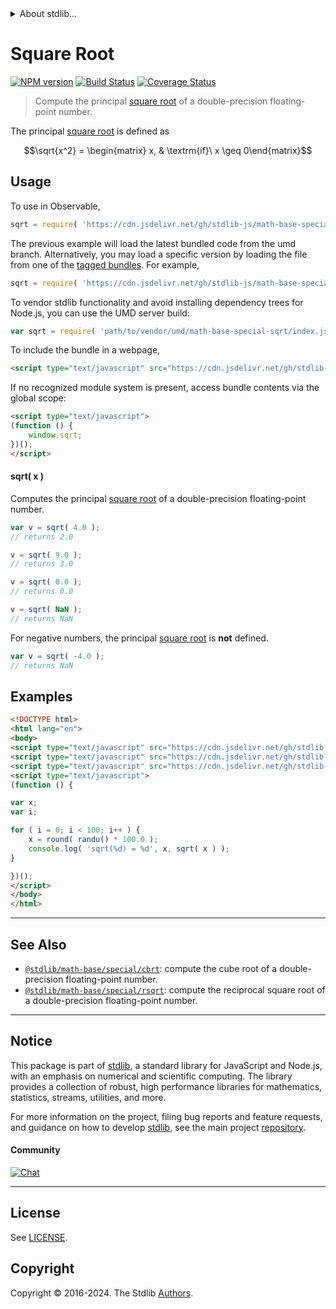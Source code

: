 <!--

@license Apache-2.0

Copyright (c) 2018 The Stdlib Authors.

Licensed under the Apache License, Version 2.0 (the "License");
you may not use this file except in compliance with the License.
You may obtain a copy of the License at

   http://www.apache.org/licenses/LICENSE-2.0

Unless required by applicable law or agreed to in writing, software
distributed under the License is distributed on an "AS IS" BASIS,
WITHOUT WARRANTIES OR CONDITIONS OF ANY KIND, either express or implied.
See the License for the specific language governing permissions and
limitations under the License.

-->


<details>
  <summary>
    About stdlib...
  </summary>
  <p>We believe in a future in which the web is a preferred environment for numerical computation. To help realize this future, we've built stdlib. stdlib is a standard library, with an emphasis on numerical and scientific computation, written in JavaScript (and C) for execution in browsers and in Node.js.</p>
  <p>The library is fully decomposable, being architected in such a way that you can swap out and mix and match APIs and functionality to cater to your exact preferences and use cases.</p>
  <p>When you use stdlib, you can be absolutely certain that you are using the most thorough, rigorous, well-written, studied, documented, tested, measured, and high-quality code out there.</p>
  <p>To join us in bringing numerical computing to the web, get started by checking us out on <a href="https://github.com/stdlib-js/stdlib">GitHub</a>, and please consider <a href="https://opencollective.com/stdlib">financially supporting stdlib</a>. We greatly appreciate your continued support!</p>
</details>

# Square Root

[![NPM version][npm-image]][npm-url] [![Build Status][test-image]][test-url] [![Coverage Status][coverage-image]][coverage-url] <!-- [![dependencies][dependencies-image]][dependencies-url] -->

> Compute the principal [square root][square-root] of a double-precision floating-point number.

<section class="intro">

The principal [square root][square-root] is defined as

<!-- <equation class="equation" label="eq:principal_square_root" align="center" raw="\sqrt{x^2} = \begin{matrix} x, & \textrm{if}\ x \geq 0\end{matrix}" alt="Principal square root"> -->

```math
\sqrt{x^2} = \begin{matrix} x, & \textrm{if}\ x \geq 0\end{matrix}
```

<!-- <div class="equation" align="center" data-raw-text="\sqrt{x^2} = \begin{matrix} x, &amp; \textrm{if}\ x \geq 0\end{matrix}" data-equation="eq:principal_square_root">
    <img src="https://cdn.jsdelivr.net/gh/stdlib-js/stdlib@bb29798906e119fcb2af99e94b60407a270c9b32/lib/node_modules/@stdlib/math/base/special/sqrt/docs/img/equation_principal_square_root.svg" alt="Principal square root">
    <br>
</div> -->

<!-- </equation> -->

</section>

<!-- /.intro -->



<section class="usage">

## Usage

To use in Observable,

```javascript
sqrt = require( 'https://cdn.jsdelivr.net/gh/stdlib-js/math-base-special-sqrt@umd/browser.js' )
```
The previous example will load the latest bundled code from the umd branch. Alternatively, you may load a specific version by loading the file from one of the [tagged bundles](https://github.com/stdlib-js/math-base-special-sqrt/tags). For example,

```javascript
sqrt = require( 'https://cdn.jsdelivr.net/gh/stdlib-js/math-base-special-sqrt@v0.2.0-umd/browser.js' )
```

To vendor stdlib functionality and avoid installing dependency trees for Node.js, you can use the UMD server build:

```javascript
var sqrt = require( 'path/to/vendor/umd/math-base-special-sqrt/index.js' )
```

To include the bundle in a webpage,

```html
<script type="text/javascript" src="https://cdn.jsdelivr.net/gh/stdlib-js/math-base-special-sqrt@umd/browser.js"></script>
```

If no recognized module system is present, access bundle contents via the global scope:

```html
<script type="text/javascript">
(function () {
    window.sqrt;
})();
</script>
```

#### sqrt( x )

Computes the principal [square root][square-root] of a double-precision floating-point number.

```javascript
var v = sqrt( 4.0 );
// returns 2.0

v = sqrt( 9.0 );
// returns 3.0

v = sqrt( 0.0 );
// returns 0.0

v = sqrt( NaN );
// returns NaN
```

For negative numbers, the principal [square root][square-root] is **not** defined.

```javascript
var v = sqrt( -4.0 );
// returns NaN
```

</section>

<!-- /.usage -->

<section class="examples">

## Examples

<!-- eslint no-undef: "error" -->

```html
<!DOCTYPE html>
<html lang="en">
<body>
<script type="text/javascript" src="https://cdn.jsdelivr.net/gh/stdlib-js/random-base-randu@umd/browser.js"></script>
<script type="text/javascript" src="https://cdn.jsdelivr.net/gh/stdlib-js/math-base-special-round@umd/browser.js"></script>
<script type="text/javascript" src="https://cdn.jsdelivr.net/gh/stdlib-js/math-base-special-sqrt@umd/browser.js"></script>
<script type="text/javascript">
(function () {

var x;
var i;

for ( i = 0; i < 100; i++ ) {
    x = round( randu() * 100.0 );
    console.log( 'sqrt(%d) = %d', x, sqrt( x ) );
}

})();
</script>
</body>
</html>
```

</section>

<!-- /.examples -->

<!-- C interface documentation. -->



<!-- Section for related `stdlib` packages. Do not manually edit this section, as it is automatically populated. -->

<section class="related">

* * *

## See Also

-   <span class="package-name">[`@stdlib/math-base/special/cbrt`][@stdlib/math/base/special/cbrt]</span><span class="delimiter">: </span><span class="description">compute the cube root of a double-precision floating-point number.</span>
-   <span class="package-name">[`@stdlib/math-base/special/rsqrt`][@stdlib/math/base/special/rsqrt]</span><span class="delimiter">: </span><span class="description">compute the reciprocal square root of a double-precision floating-point number.</span>

</section>

<!-- /.related -->

<!-- Section for all links. Make sure to keep an empty line after the `section` element and another before the `/section` close. -->


<section class="main-repo" >

* * *

## Notice

This package is part of [stdlib][stdlib], a standard library for JavaScript and Node.js, with an emphasis on numerical and scientific computing. The library provides a collection of robust, high performance libraries for mathematics, statistics, streams, utilities, and more.

For more information on the project, filing bug reports and feature requests, and guidance on how to develop [stdlib][stdlib], see the main project [repository][stdlib].

#### Community

[![Chat][chat-image]][chat-url]

---

## License

See [LICENSE][stdlib-license].


## Copyright

Copyright &copy; 2016-2024. The Stdlib [Authors][stdlib-authors].

</section>

<!-- /.stdlib -->

<!-- Section for all links. Make sure to keep an empty line after the `section` element and another before the `/section` close. -->

<section class="links">

[npm-image]: http://img.shields.io/npm/v/@stdlib/math-base-special-sqrt.svg
[npm-url]: https://npmjs.org/package/@stdlib/math-base-special-sqrt

[test-image]: https://github.com/stdlib-js/math-base-special-sqrt/actions/workflows/test.yml/badge.svg?branch=v0.2.0
[test-url]: https://github.com/stdlib-js/math-base-special-sqrt/actions/workflows/test.yml?query=branch:v0.2.0

[coverage-image]: https://img.shields.io/codecov/c/github/stdlib-js/math-base-special-sqrt/main.svg
[coverage-url]: https://codecov.io/github/stdlib-js/math-base-special-sqrt?branch=main

<!--

[dependencies-image]: https://img.shields.io/david/stdlib-js/math-base-special-sqrt.svg
[dependencies-url]: https://david-dm.org/stdlib-js/math-base-special-sqrt/main

-->

[chat-image]: https://img.shields.io/gitter/room/stdlib-js/stdlib.svg
[chat-url]: https://app.gitter.im/#/room/#stdlib-js_stdlib:gitter.im

[stdlib]: https://github.com/stdlib-js/stdlib

[stdlib-authors]: https://github.com/stdlib-js/stdlib/graphs/contributors

[umd]: https://github.com/umdjs/umd
[es-module]: https://developer.mozilla.org/en-US/docs/Web/JavaScript/Guide/Modules

[deno-url]: https://github.com/stdlib-js/math-base-special-sqrt/tree/deno
[deno-readme]: https://github.com/stdlib-js/math-base-special-sqrt/blob/deno/README.md
[umd-url]: https://github.com/stdlib-js/math-base-special-sqrt/tree/umd
[umd-readme]: https://github.com/stdlib-js/math-base-special-sqrt/blob/umd/README.md
[esm-url]: https://github.com/stdlib-js/math-base-special-sqrt/tree/esm
[esm-readme]: https://github.com/stdlib-js/math-base-special-sqrt/blob/esm/README.md
[branches-url]: https://github.com/stdlib-js/math-base-special-sqrt/blob/main/branches.md

[stdlib-license]: https://raw.githubusercontent.com/stdlib-js/math-base-special-sqrt/main/LICENSE

[square-root]: https://en.wikipedia.org/wiki/Square_root

<!-- <related-links> -->

[@stdlib/math/base/special/cbrt]: https://github.com/stdlib-js/math-base-special-cbrt/tree/umd

[@stdlib/math/base/special/rsqrt]: https://github.com/stdlib-js/math-base-special-rsqrt/tree/umd

<!-- </related-links> -->

</section>

<!-- /.links -->
